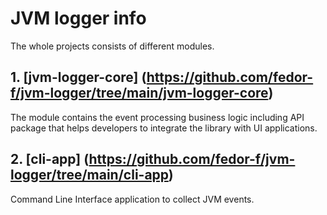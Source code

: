 # JVM logger info

The whole projects consists of different modules. <br>
## 1. [jvm-logger-core] (https://github.com/fedor-f/jvm-logger/tree/main/jvm-logger-core)
The module contains the event processing business logic including API package that helps developers to integrate the library with UI applications.
## 2. [cli-app] (https://github.com/fedor-f/jvm-logger/tree/main/cli-app)
Command Line Interface application to collect JVM events.
